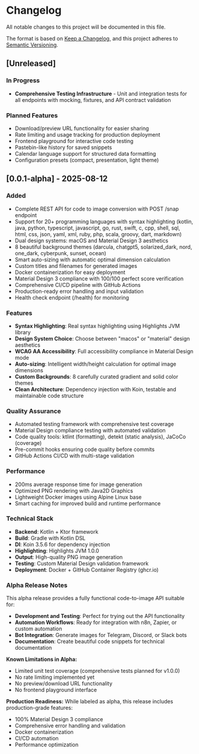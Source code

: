 # Changelog

All notable changes to this project will be documented in this file.

The format is based on [Keep a Changelog](https://keepachangelog.com/en/1.0.0/),
and this project adheres to [Semantic Versioning](https://semver.org/spec/v2.0.0.html).

## [Unreleased]

### In Progress
- **Comprehensive Testing Infrastructure** - Unit and integration tests for all endpoints with mocking, fixtures, and API contract validation

### Planned Features
- Download/preview URL functionality for easier sharing
- Rate limiting and usage tracking for production deployment
- Frontend playground for interactive code testing
- Pastebin-like history for saved snippets
- Calendar language support for structured data formatting
- Configuration presets (compact, presentation, light theme)

## [0.0.1-alpha] - 2025-08-12

### Added
- Complete REST API for code to image conversion with POST /snap endpoint
- Support for 20+ programming languages with syntax highlighting (kotlin, java, python, typescript, javascript, go, rust, swift, c, cpp, shell, sql, html, css, json, yaml, xml, ruby, php, scala, groovy, dart, markdown)
- Dual design systems: macOS and Material Design 3 aesthetics
- 8 beautiful background themes (darcula, chatgpt5, solarized_dark, nord, one_dark, cyberpunk, sunset, ocean)
- Smart auto-sizing with automatic optimal dimension calculation
- Custom titles and filenames for generated images
- Docker containerization for easy deployment
- Material Design 3 compliance with 100/100 perfect score verification
- Comprehensive CI/CD pipeline with GitHub Actions
- Production-ready error handling and input validation
- Health check endpoint (/health) for monitoring

### Features
- **Syntax Highlighting**: Real syntax highlighting using Highlights JVM library
- **Design System Choice**: Choose between "macos" or "material" design aesthetics
- **WCAG AA Accessibility**: Full accessibility compliance in Material Design mode
- **Auto-sizing**: Intelligent width/height calculation for optimal image dimensions
- **Custom Backgrounds**: 8 carefully curated gradient and solid color themes
- **Clean Architecture**: Dependency injection with Koin, testable and maintainable code structure

### Quality Assurance
- Automated testing framework with comprehensive test coverage
- Material Design compliance testing with automated validation
- Code quality tools: ktlint (formatting), detekt (static analysis), JaCoCo (coverage)
- Pre-commit hooks ensuring code quality before commits
- GitHub Actions CI/CD with multi-stage validation

### Performance
- 200ms average response time for image generation
- Optimized PNG rendering with Java2D Graphics
- Lightweight Docker images using Alpine Linux base
- Smart caching for improved build and runtime performance

### Technical Stack
- **Backend**: Kotlin + Ktor framework
- **Build**: Gradle with Kotlin DSL
- **DI**: Koin 3.5.6 for dependency injection
- **Highlighting**: Highlights JVM 1.0.0
- **Output**: High-quality PNG image generation
- **Testing**: Custom Material Design validation framework
- **Deployment**: Docker + GitHub Container Registry (ghcr.io)

### Alpha Release Notes
This alpha release provides a fully functional code-to-image API suitable for:
- **Development and Testing**: Perfect for trying out the API functionality
- **Automation Workflows**: Ready for integration with n8n, Zapier, or custom automation
- **Bot Integration**: Generate images for Telegram, Discord, or Slack bots
- **Documentation**: Create beautiful code snippets for technical documentation

**Known Limitations in Alpha:**
- Limited unit test coverage (comprehensive tests planned for v1.0.0)
- No rate limiting implemented yet
- No preview/download URL functionality
- No frontend playground interface

**Production Readiness:**
While labeled as alpha, this release includes production-grade features:
- 100% Material Design 3 compliance
- Comprehensive error handling and validation
- Docker containerization
- CI/CD automation
- Performance optimization


